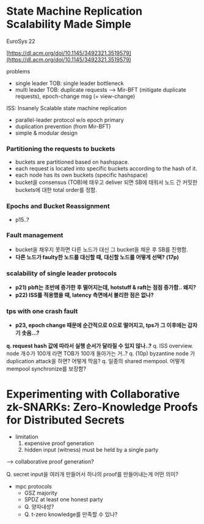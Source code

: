 
# State Machine Replication Scalability Made Simple
EuroSys 22

[https://dl.acm.org/doi/10.1145/3492321.3519579](https://dl.acm.org/doi/10.1145/3492321.3519579)

problems
- single leader TOB: single leader bottleneck
- multi leader TOB: duplicate requests
	--> Mir-BFT (mitigate duplicate requests), epoch-change msg (= view-change)

ISS: Insanely Scalable state machine replication
- parallel-leader protocol w/o epoch primary
- duplication prevention (from Mir-BFT)
- simple & modular design

### Partitioning the requests to buckets
- buckets are partitioned based on hashspace. 
- each request is located into specific buckets according to the hash of it.
- each node has its own buckets (specific hashspace)
- bucket을 consensus (TOB)에 태우고 deliver 되면 SB에 태워서 노드 간 커밋한 buckets에 대한 total order를 정함.

### Epochs and Bucket Reassignment
- p15..?

### Fault management
- bucket을 채우지 못하면 다른 노드가 대신 그 bucket을 채운 후 SB를 진행함.
- **다른 노드가 faulty한 노드를 대신할 때, 대신할 노드를 어떻게 선택? (17p)**

### scalability of single leader protocols
- **p21) pbft는 초반에 증가한 후 떨어지는데, hotstuff & raft는 점점 증가함.. 왜지?**
- **p22) ISS를 적용했을 때, latency 측면에서 불리한 점은 없나?**

### tps with one crash fault
- **p23, epoch change 때문에 순간적으로 0으로 떨어지고, tps가 그 이후에는 갑자기 솟음...?**


**q. request hash 값에 따라서 실행 순서가 달라질 수 있지 않나..?**
q. ISS overview. node 개수가 100개 라면 TOB가 100개 돌아가는 거..?
q. (10p) byzantine node 가 duplication attack을 하면? 어떻게 막음?
q. 일종의 shared mempool. 어떻게 mempool synchronize를 보장함?


# Experimenting with Collaborative zk-SNARKs: Zero-Knowledge Proofs for Distributed Secrets

- limitation
	1. expensive proof generation
	2. hidden input (witness) must be held by a single party

--> collaborative proof generation?

Q. secret input을 여러개 만들어서 하나의 proof를 만들어내는게 어떤 의미?

- mpc protocols
	- GSZ majority
	- SPDZ at least one honest party
	- Q. 양자내성?
	- Q. t-zero knowledge를 만족할 수 있나?



